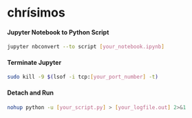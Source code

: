 # chrísimos

#### Jupyter Notebook to Python Script
``` bash
jupyter nbconvert --to script [your_notebook.ipynb]
```

#### Terminate Jupyter
``` bash
sudo kill -9 $(lsof -i tcp:[your_port_number] -t)
```

#### Detach and Run
``` bash
nohup python -u [your_script.py] > [your_logfile.out] 2>&1
```
